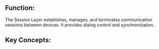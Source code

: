 ## Function:

The Session Layer establishes, manages, and terminates communication sessions between devices. It provides dialog control and synchronization.

## Key Concepts:
